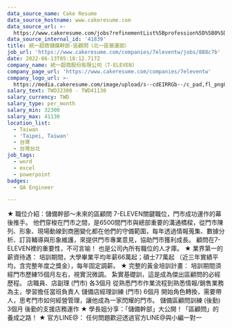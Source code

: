 ```yaml
---
data_source_name: Cake Resume
data_source_hostname: www.cakeresume.com
data_source_url: >-
  https://www.cakeresume.com/jobs?refinementList%5Bprofession%5D%5B0%5D=engineering_qa-engineer&refinementList%5Bsalary_type%5D=per_month&refinementList%5Bsalary_currency%5D=TWD&range%5Bsalary_range%5D%5Bmax%5D=600000
data_source_internal_id: '41839'
title: 統一超商儲備幹部-區顧問（北一區營運部）
job_url: 'https://www.cakeresume.com/companies/7eleventw/jobs/888c7b'
date: 2022-06-13T05:18:12.717Z
company_name: 統一超商股份有限公司（7-ELEVEN)
company_page_url: 'https://www.cakeresume.com/companies/7eleventw'
company_logo_url: >-
  https://media.cakeresume.com/image/upload/s--cdEIRRGb--/c_pad,fl_png8,h_200,w_200/v1645008976/dc2s6oq4ungj2mqusocp.png
salary_text: TWD32300 - TWD41130
salary_currency: TWD
salary_type: per_month
salary_min: 32300
salary_max: 41130
location_list:
  - Taiwan
  - 'Taipei, Taiwan'
  - 台灣
  - 台灣台北
job_tags:
  - word
  - excel
  - powerpoint
badges:
  - QA Engineer

---
```


★ 職位介紹：儲備幹部～未來的區顧問 7-ELEVEN關鍵職位，門市成功運作的幕後推手。 他們穿梭在門市之間，是6500間門市與總部重要的溝通橋樑，從門市陳列、形象、現場動線到商圈變化都在他們的守備範圍，每年透過情報蒐集、數據分析、訂貨輔導與形象維護，來提供門市專業意見，協助門市獲利成長。 顧問在7-ELEVEN裡的重要性，不可言喻！ 也是公司內所有職位的人才庫。 ★ 業界第一的薪資待遇： 培訓期間，大學畢業平均年薪66萬起；碩士77萬起 （近三年實績平均，含完整年度之獎金），每年固定調薪。 ★ 完整的黃金培訓計畫： 培訓期間須經門市歷練15個月左右，視實況微調。 紮實基礎訓，這是成為傑出區顧問的必經歷程。 店職員、店副理 (門市) 各3個月 從熟悉門市作業流程到熟悉情報/銷售業務為主，學習擔任當班負責人 儲備店經理訓練 (門市) 6個月 開始角色轉換，需要帶人，思考門市如何經營管理，讓他成為一家閃耀的門市。 儲備區顧問訓練 (後勤) 3個月 後勤的支援店務運作 ★ 學長姐分享：「儲備幹部」大公開！「區顧問」的養成之路！ ★ 官方LINE@： 任何問題歡迎透過官方LINE@與小編一對一